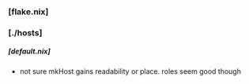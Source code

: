 ### [flake.nix]

### [./hosts]
##### [default.nix]
- not sure mkHost gains readability or place. roles seem good though
